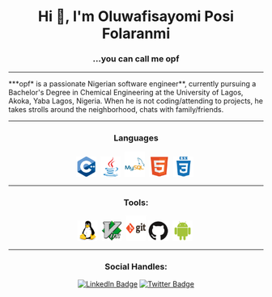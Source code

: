 <h1 align="center">Hi 👋, I'm Oluwafisayomi Posi Folaranmi</h1>
<h3 align="center">...you can call me opf</h3>
<hr/> 

<p align="left">***opf* is a passionate Nigerian software engineer**, currently pursuing a Bachelor's Degree in Chemical Engineering at the University of Lagos, Akoka, Yaba Lagos, Nigeria. When he is not coding/attending to projects, he takes strolls around the neighborhood, chats with family/friends.</p> 
<hr/>

<div align="center"><h3><b>Languages</b></h3></div>                                                  <div align="center">                                                                               
<!-- C++ -->
<img src="https://github.com/devicons/devicon/blob/master/icons/cplusplus/cplusplus-original.svg" title="C++" alt="C++" width="40" height="40"/>&nbsp;                                                    
<!-- Java -->
<img src="https://github.com/devicons/devicon/blob/master/icons/java/java-original.svg" title="Java" alt="Java" width="40" height="40"/>&nbsp;
<!-- SQL -->                                                                                         <img src="https://github.com/devicons/devicon/blob/master/icons/mysql/mysql-original-wordmark.svg" title="MySQL"  alt="MySQL" width="40" height="50"/>&nbsp;
<!-- HTML -->
<img src="https://github.com/devicons/devicon/blob/master/icons/html5/html5-original.svg" title="HTML5" alt="HTML" width="40" height="40"/>&nbsp;                                                         
<!-- CSS3 -->
<img src="https://github.com/devicons/devicon/blob/master/icons/css3/css3-plain-wordmark.svg"  title="CSS3" alt="CSS" width="40" height="40"/>&nbsp;
</div>
<hr> 

<div align="center"><h3><b>Tools:</b></h3></div>                                                     <div align="center">
<!-- Linux -->
<img src="https://github.com/devicons/devicon/blob/master/icons/linux/linux-original.svg" title="Linux" alt="Linux" width="40" height="40"/>&nbsp;                                                        <!-- Vim -->
<img src="https://github.com/devicons/devicon/blob/master/icons/vim/vim-original.svg" title="vim" alt="vim" width="40" height="40"/>&nbsp;                                              
<!-- Git -->
<img src="https://github.com/devicons/devicon/blob/master/icons/git/git-original-wordmark.svg" title="Git" alt="Git" width="40" height="50"/>                                                             
<!-- Github -->                                                                                      <img src="https://github.com/devicons/devicon/blob/master/icons/github/github-original.svg" title="github" alt="github" width="40" height="40"/>&nbsp;
<!-- Android -->                                                                                     <img src="https://github.com/devicons/devicon/blob/master/icons/android/android-original.svg"  title="Android" alt="Android" width="40" height="40"/>&nbsp;
</div>                                                                                               <hr/> 
                                                                                                     <div align="center"><h3><b>Social Handles:</b></h3></div>
<div align="center" id="badges">                                                                       <a href="https://www.linkedin.com/in/oluwafisayomi-folaranmi-a6a478205">
    <img src="https://img.shields.io/badge/LinkedIn-blue?style=for-the-badge&logo=linkedin&logoColor=white" alt="LinkedIn Badge"/></a>
  <a href="https://twitter.com/oluwafisayomif6?t=UER8RwKUILjncRTlcvPcHQ&s=09">
    <img src="https://img.shields.io/badge/Twitter-blue?style=for-the-badge&logo=twitter&logoColor=white" alt="Twitter Badge"/></a>
</div> 
